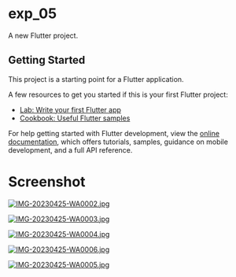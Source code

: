 # exp_05

A new Flutter project.

## Getting Started

This project is a starting point for a Flutter application.

A few resources to get you started if this is your first Flutter project:

- [Lab: Write your first Flutter app](https://docs.flutter.dev/get-started/codelab)
- [Cookbook: Useful Flutter samples](https://docs.flutter.dev/cookbook)

For help getting started with Flutter development, view the
[online documentation](https://docs.flutter.dev/), which offers tutorials,
samples, guidance on mobile development, and a full API reference.
# Screenshot

[![IMG-20230425-WA0002.jpg](https://i.postimg.cc/Gt3Lfdzx/IMG-20230425-WA0002.jpg)](https://postimg.cc/9RSHR36D)

[![IMG-20230425-WA0003.jpg](https://i.postimg.cc/4Nd4b4YJ/IMG-20230425-WA0003.jpg)](https://postimg.cc/XXR0nbKh)

[![IMG-20230425-WA0004.jpg](https://i.postimg.cc/C5vhTXQT/IMG-20230425-WA0004.jpg)](https://postimg.cc/wRm8Dfz0)

[![IMG-20230425-WA0006.jpg](https://i.postimg.cc/DyMvCVG1/IMG-20230425-WA0006.jpg)](https://postimg.cc/YhQB9sbS)

[![IMG-20230425-WA0005.jpg](https://i.postimg.cc/kMwXbRX1/IMG-20230425-WA0005.jpg)](https://postimg.cc/t7Zj0T6W)
